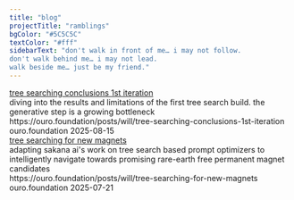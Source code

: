 ```yaml
---
title: "blog"
projectTitle: "ramblings"
bgColor: "#5C5C5C"
textColor: "#fff"
sidebarText: "don't walk in front of me… i may not follow.
don't walk behind me… i may not lead.
walk beside me… just be my friend."
---
```


<div class="link-preview">
    <div class="link-preview-content">
        <a href="https://ouro.foundation/posts/will/tree-searching-conclusions-1st-iteration" class="link-preview-title" target="_blank" rel="noopener">
            tree searching conclusions 1st iteration
        </a>
        <div class="link-preview-description">
            diving into the results and limitations of the first tree search build. the generative step is a growing bottleneck
        </div>
        <div class="link-preview-url">https://ouro.foundation/posts/will/tree-searching-conclusions-1st-iteration</div>
        <div class="link-preview-meta">
            <span class="link-preview-domain">ouro.foundation</span>
            <span class="link-preview-date">2025-08-15</span>
        </div>
    </div>
</div>

<div class="link-preview">
    <div class="link-preview-content">
        <a href="https://ouro.foundation/posts/will/tree-searching-for-new-magnets" class="link-preview-title" target="_blank" rel="noopener">
            tree searching for new magnets
        </a>
        <div class="link-preview-description">
            adapting sakana ai's work on tree search based prompt optimizers to intelligently navigate towards promising rare-earth free permanent magnet candidates
        </div>
        <div class="link-preview-url">https://ouro.foundation/posts/will/tree-searching-for-new-magnets</div>
        <div class="link-preview-meta">
            <span class="link-preview-domain">ouro.foundation</span>
            <span class="link-preview-date">2025-07-21</span>
        </div>
    </div>
</div>